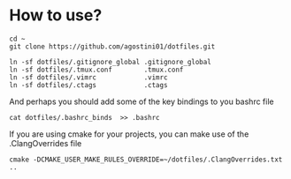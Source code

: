 # How to use?

    cd ~
    git clone https://github.com/agostini01/dotfiles.git

    ln -sf dotfiles/.gitignore_global .gitignore_global
    ln -sf dotfiles/.tmux.conf        .tmux.conf
    ln -sf dotfiles/.vimrc            .vimrc
    ln -sf dotfiles/.ctags            .ctags


And perhaps you should add some of the key bindings to you bashrc file

    cat dotfiles/.bashrc_binds  >> .bashrc

If you are using cmake for your projects, you can make use of the
.ClangOverrides file

    cmake -DCMAKE_USER_MAKE_RULES_OVERRIDE=~/dotfiles/.ClangOverrides.txt ..
